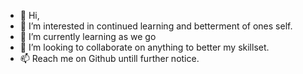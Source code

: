 - 👋 Hi,
- 👀 I’m interested in continued learning and betterment of ones self. 
- 🌱 I’m currently learning as we go
- 💞️ I’m looking to collaborate on anything to better my skillset.
- 📫 Reach me on Github untill further notice.
